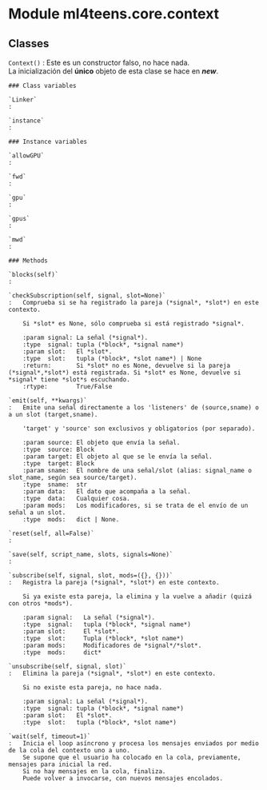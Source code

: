 Module ml4teens.core.context
============================

Classes
-------

`Context()`
:   Este es un constructor falso, no hace nada.         
    La inicialización del **único** objeto de esta clase se hace en *__new__*.

    ### Class variables

    `Linker`
    :

    `instance`
    :

    ### Instance variables

    `allowGPU`
    :

    `fwd`
    :

    `gpu`
    :

    `gpus`
    :

    `mwd`
    :

    ### Methods

    `blocks(self)`
    :

    `checkSubscription(self, signal, slot=None)`
    :   Comprueba si se ha registrado la pareja (*signal*, *slot*) en este contexto.
        
        Si *slot* es None, sólo comprueba si está registrado *signal*.
        
        :param signal: La señal (*signal*).
        :type  signal: tupla (*block*, *signal name*)
        :param slot:   El *slot*.
        :type  slot:   tupla (*block*, *slot name*) | None
        :return:       Si *slot* no es None, devuelve si la pareja (*signal*,*slot*) está registrada. Si *slot* es None, devuelve si *signal* tiene *slot*s escuchando.
        :rtype:        True/False

    `emit(self, **kwargs)`
    :   Emite una señal directamente a los 'listeners' de (source,sname) o a un slot (target,sname).
        
        'target' y 'source' son exclusivos y obligatorios (por separado).
        
        :param source: El objeto que envía la señal.
        :type  source: Block
        :param target: El objeto al que se le envía la señal.
        :type  target: Block
        :param sname:  El nombre de una señal/slot (alias: signal_name o slot_name, según sea source/target).
        :type  sname:  str
        :param data:   El dato que acompaña a la señal.
        :type  data:   Cualquier cosa.
        :param mods:   Los modificadores, si se trata de el envío de un señal a un slot.
        :type  mods:   dict | None.

    `reset(self, all=False)`
    :

    `save(self, script_name, slots, signals=None)`
    :

    `subscribe(self, signal, slot, mods=({}, {}))`
    :   Registra la pareja (*signal*, *slot*) en este contexto.
        
        Si ya existe esta pareja, la elimina y la vuelve a añadir (quizá con otros *mods*).
        
        :param signal:   La señal (*signal*).
        :type  signal:   tupla (*block*, *signal name*)
        :param slot:     El *slot*.
        :type  slot:     Tupla (*block*, *slot name*)
        :param mods:     Modificadores de *signal*/*slot*.
        :type  mods:     dict*

    `unsubscribe(self, signal, slot)`
    :   Elimina la pareja (*signal*, *slot*) en este contexto.
        
        Si no existe esta pareja, no hace nada.
        
        :param signal: La señal (*signal*).
        :type  signal: tupla (*block*, *signal name*)
        :param slot:   El *slot*.
        :type  slot:   tupla (*block*, *slot name*)

    `wait(self, timeout=1)`
    :   Inicia el loop asíncrono y procesa los mensajes enviados por medio de la cola del contexto uno a uno.
        Se supone que el usuario ha colocado en la cola, previamente, mensajes para inicial la red.
        Si no hay mensajes en la cola, finaliza.
        Puede volver a invocarse, con nuevos mensajes encolados.